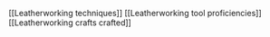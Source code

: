 [[Leatherworking techniques]]
[[Leatherworking tool proficiencies]]
[[Leatherworking crafts crafted]]

